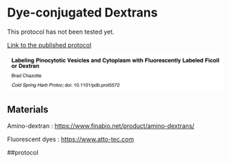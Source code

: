 # Dye-conjugated Dextrans

This protocol has not been tested yet.


[Link to the published protocol](assets/chazotte2011.pdf)

![](assets/Chazotte2011.jpg)


## Materials

Amino-dextran :
https://www.finabio.net/product/amino-dextrans/

Fluorescent dyes : https://www.atto-tec.com

##protocol
